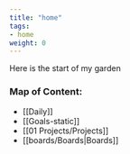 ```yaml
---
title: "home"
tags:
- home
weight: 0
---
```

Here is the start of my  garden

### Map of Content:
 - [[Daily]] 
 - [[Goals-static]]
 - [[01 Projects/Projects]]
 - [[boards/Boards|Boards]]

